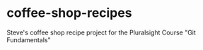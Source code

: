 # coffee-shop-recipes
Steve's coffee shop recipe project for the Pluralsight Course "Git Fundamentals"
